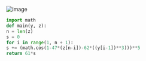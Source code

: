 ![image](https://github.com/sambukalx/3-rd-course/assets/113597597/5fdc7add-5711-497a-b778-c9ea33833fc6)
```python
import math
def main(y, z):
n = len(z)
s = 0
for i in range(1, n + 1):
s += (math.cos(1-47*(z[n-i])-62*((y[i-1])**3)))**5
return 61*s
```
